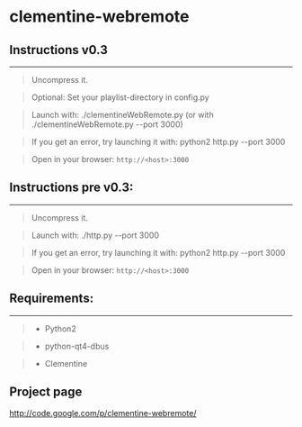 # clementine-webremote #

## Instructions v0.3 ##

---

> Uncompress it.

> Optional: Set your playlist-directory in config.py

> Launch with: ./clementineWebRemote.py (or with ./clementineWebRemote.py --port 3000)

> If you get an error, try launching it with: python2 http.py --port 3000

> Open in your browser: `http://<host>:3000`


## Instructions pre v0.3: ##

---

> Uncompress it.

> Launch with: ./http.py --port 3000

> If you get an error, try launching it with: python2 http.py --port 3000

> Open in your browser: `http://<host>:3000`

## Requirements: ##

---

> - Python2

> - python-qt4-dbus

> - Clementine


## Project page ##
http://code.google.com/p/clementine-webremote/